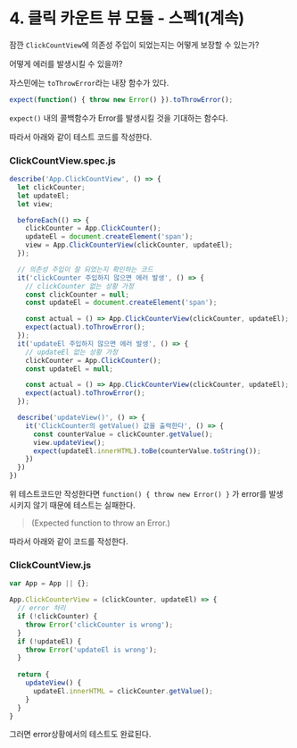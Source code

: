 # 4. 클릭 카운트 뷰 모듈 - 스펙1(계속)

잠깐 `ClickCountView`에 의존성 주입이 되었는지는 어떻게 보장할 수 있는가?

어떻게 에러를 발생시킬 수 있을까?

자스민에는 `toThrowError`라는 내장 함수가 있다.

```js
expect(function() { throw new Error() }).toThrowError();
```

`expect()` 내의 콜백함수가 Error를 발생시킬 것을 기대하는 함수다.

따라서 아래와 같이 테스트 코드를 작성한다.

### ClickCountView.spec.js

```js
describe('App.ClickCountView', () => {
  let clickCounter;
  let updateEl;
  let view;

  beforeEach(() => {
    clickCounter = App.ClickCounter();
    updateEl = document.createElement('span');
    view = App.ClickCounterView(clickCounter, updateEl);
  });

  // 의존성 주입이 잘 되었는지 확인하는 코드
  it('clickCounter 주입하지 않으면 에러 발생', () => {
    // clickCounter 없는 상황 가정
    const clickCounter = null;
    const updateEl = document.createElement('span');

    const actual = () => App.ClickCounterView(clickCounter, updateEl); 
    expect(actual).toThrowError();
  });
  it('updateEl 주입하지 않으면 에러 발생', () => {
    // updateEl 없는 상황 가정
    clickCounter = App.ClickCounter();
    const updateEl = null;

    const actual = () => App.ClickCounterView(clickCounter, updateEl); 
    expect(actual).toThrowError();
  });

  describe('updateView()', () => {
    it('ClickCounter의 getValue() 값을 출력한다', () => {
      const counterValue = clickCounter.getValue();
      view.updateView(); 
      expect(updateEl.innerHTML).toBe(counterValue.toString()); 
    })
  })
})
```

위 테스트코드만 작성한다면 `function() { throw new Error() }` 가 error를 발생시키지 않기 때문에 테스트는 실패한다. 

> (Expected function to throw an Error.)

따라서 아래와 같이 코드를 작성한다.

### ClickCountView.js

```js
var App = App || {};

App.ClickCounterView = (clickCounter, updateEl) => {
  // error 처리
  if (!clickCounter) {
    throw Error('clickCounter is wrong');
  }
  if (!updateEl) {
    throw Error('updateEl is wrong');
  }
  
  return {
    updateView() {
      updateEl.innerHTML = clickCounter.getValue();
    }
  }
}
```

그러면 error상황에서의 테스트도 완료된다.